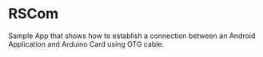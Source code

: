 # RSCom
Sample App that shows how to establish a connection between an Android Application and Arduino Card using OTG cable.
